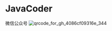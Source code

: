 # JavaCoder
微信公众号
![qrcode_for_gh_4086cf09316e_344](https://user-images.githubusercontent.com/83061506/122414988-1d74e980-cfba-11eb-83cc-bc682875039b.jpg)

